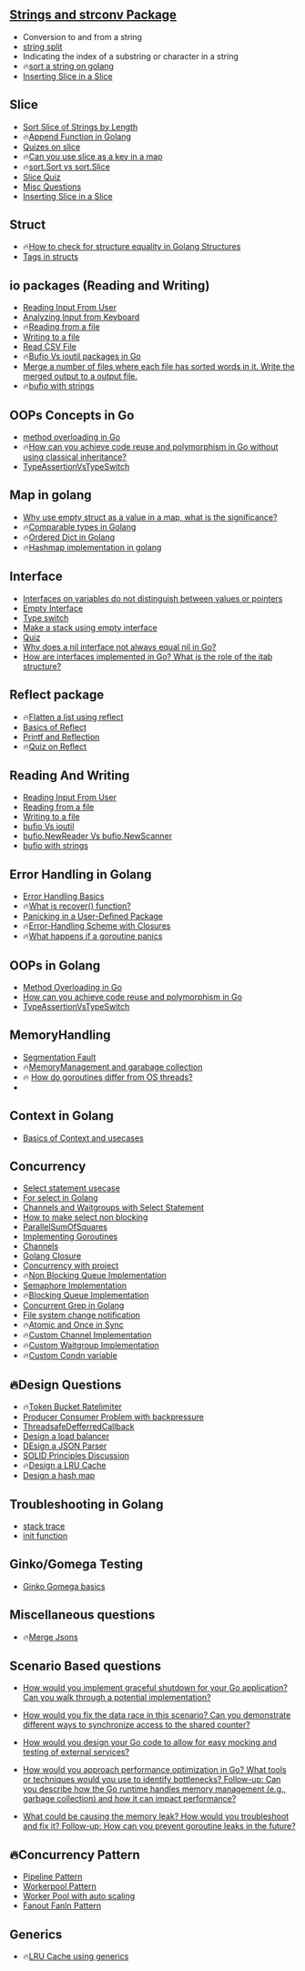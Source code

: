 ## [Strings and strconv Package](https://github.com/MeSabya/Golang/blob/main/01.Strings/00.%20Strings%20and%20strconv%20Package.md)
   - Conversion to and from a string
   - [string split](https://github.com/MeSabya/Golang/blob/main/01.Strings/01.%20StringBasics.md#ways-to-split-a-string-into-a-slice)
   - Indicating the index of a substring or character in a string
   - 🔥[sort a string on golang](https://github.com/MeSabya/Golang/blob/main/01.Strings/01.%20StringBasics.md#sort-a-string-in-go)
   - [Inserting Slice in a Slice](https://github.com/MeSabya/Golang/blob/main/01.Strings/04.%20Inserting%20Slice%20in%20a%20Slice.md)

## Slice 
- [Sort Slice of Strings by Length](https://github.com/MeSabya/Golang/blob/main/000.Slice/00.%20Sort%20Slice%20of%20Strings%20by%20Length.md)
- 🔥[Append Function in Golang](https://github.com/MeSabya/Golang/blob/main/000.Slice/01.%20Understanding%20Append%20function%20in%20slice.md)
- [Quizes on slice](https://github.com/MeSabya/Golang/blob/main/000.Slice/02.%20MoreSliceQuizes.md)
- 🔥[Can you use slice as a key in a map](https://github.com/MeSabya/Golang/blob/main/000.Slice/03.Can%20you%20use%20slice%20as%20a%20key%20in%20a%20map.md)
- 🔥[sort.Sort vs sort.Slice](https://github.com/MeSabya/Golang/blob/main/000.Slice/04.%20sort.Sort%20vs%20sort.Slice.md#sortsort-vs-sortslice)
- [Slice Quiz](https://github.com/MeSabya/Golang/blob/main/01.Strings/09.%20Quiz.md)
- [Misc Questions](https://github.com/MeSabya/Golang/blob/main/01.Strings/07.%20append.md)
- [Inserting Slice in a Slice](https://github.com/MeSabya/Golang/blob/main/01.Strings/04.%20Inserting%20Slice%20in%20a%20Slice.md)

## Struct
- 🔥[How to check for structure equality in Golang Structures](https://github.com/MeSabya/Golang/blob/main/02.%20Structs/00.%20HowToCompareTwoStructs.md)
- [Tags in structs](https://github.com/MeSabya/Golang/blob/main/02.%20Structs/01.%20Tags%20in%20struct.md)
  
## io packages (Reading and Writing)
- [Reading Input From User](https://github.com/MeSabya/Golang/blob/main/05.Reading%20and%20Writing/00.%20Reading%20Input%20From%20User.md)
- [Analyzing Input from Keyboard](https://github.com/MeSabya/Golang/blob/main/05.Reading%20and%20Writing/01.%20Analyzing%20Input%20from%20Keyboard.md)
- 🔥[Reading from a file](https://github.com/MeSabya/Golang/blob/main/05.Reading%20and%20Writing/03.%20Reading%20From%20a%20file.md)
- [Writing to a file](https://github.com/MeSabya/Golang/blob/main/05.Reading%20and%20Writing/04.%20Writing%20to%20a%20File.md)
- [Read CSV File](https://github.com/MeSabya/Golang/blob/main/05.Reading%20and%20Writing/05.%20Read%20CSV%20File.md)
- 🔥[Bufio Vs ioutil packages in Go](https://github.com/MeSabya/Golang/blob/main/05.Reading%20and%20Writing/06.%20bufio%20vs%20ioutil.md)
- [Merge a number of files where each file has sorted words in it. Write the merged output to a output file.](https://github.com/MeSabya/Golang/blob/main/05.Reading%20and%20Writing/10.FileOperations%20in%20Golang%20Vs%20Python.md)
- 🔥[bufio with strings](https://github.com/MeSabya/Golang/blob/main/05.Reading%20and%20Writing/08.%20bufio%20with%20strings.md)

## OOPs Concepts in Go
- [method overloading in Go](https://github.com/MeSabya/Golang/blob/main/12.%20Oops/02.%20Method%20Overloading%20in%20Go.md)
- 🔥[How can you achieve code reuse and polymorphism in Go without using classical inheritance?](https://github.com/MeSabya/Golang/blob/main/12.%20Oops/03.%20How%20can%20you%20achieve%20code%20reuse%20and%20polymorphism%20in%20Go%20without%20using%20classical%20inheritance.md)
- [TypeAssertionVsTypeSwitch](https://github.com/MeSabya/Golang/blob/main/12.%20Oops/04.%20TypeAssertionVsTypeSwitch.md)

## Map in golang
- [Why use empty struct as a value in a map, what is the significance?](https://github.com/MeSabya/Golang/blob/main/07.%20Maps/00.%20Declaration%20and%20Initialization.md#why-use-empty-struct-as-a-value-in-a-map-what-is-the-significance)
- 🔥[Comparable types in Golang](https://github.com/MeSabya/Golang/blob/main/07.%20Maps/02.%20Comparable%20Types%20in%20Golang.md)
- 🔥[Ordered Dict in Golang](https://github.com/MeSabya/Golang/blob/main/07.%20Maps/01.%20Ordered%20Dict%20in%20golang.go)
- 🔥[Hashmap implementation in golang](https://github.com/MeSabya/Golang/blob/main/07.%20Maps/03.%20How%20hashmap%20is%20implemented.md) 

## Interface
- [Interfaces on variables do not distinguish between values or pointers](https://github.com/MeSabya/Golang/blob/main/03.%20InterfacesAndReflection/02.%20Implementation%20of%20Interfaces.md)
- [Empty Interface](https://github.com/MeSabya/Golang/blob/main/03.%20InterfacesAndReflection/03.%20Empty%20Interface.md)
- [Type switch](https://github.com/MeSabya/Golang/blob/main/03.%20InterfacesAndReflection/01.%20The%20Type%20Switch.md)
- [Make a stack using empty interface](https://github.com/MeSabya/Golang/blob/main/03.%20InterfacesAndReflection/06.%20Make%20a%20Stack%20with%20Variable%20Internal%20Types.md)
- [Quiz](https://github.com/MeSabya/Golang/blob/main/03.%20InterfacesAndReflection/07.%20Quiz.md)
- [Why does a nil interface not always equal nil in Go?](https://github.com/MeSabya/Golang/blob/main/03.%20InterfacesAndReflection/10.%20nil%20interface.md)
- [How are interfaces implemented in Go? What is the role of the itab structure?](https://github.com/MeSabya/Golang/blob/main/03.%20InterfacesAndReflection/09.%20How%20are%20interfaces%20implemented%20in%20Go%3F%20What%20is%20the%20role%20of%20the%20itab%20structure.md)

## Reflect package
- 🔥[Flatten a list using reflect](https://github.com/MeSabya/Golang/blob/main/03.%20InterfacesAndReflection/08.%20Flatten%20a%20list%20using%20reflect.go)
- [Basics of Reflect](https://github.com/MeSabya/Golang/blob/main/03.%20InterfacesAndReflection/04.%20ReflectPackage.md)
- [ Printf and Reflection](https://github.com/MeSabya/Golang/blob/main/03.%20InterfacesAndReflection/05.%20Printf%20and%20Reflection.md)
- 🔥[Quiz on Reflect](https://github.com/MeSabya/Golang/blob/main/03.%20InterfacesAndReflection/07.%20Quiz.md)

## Reading And Writing
- [Reading Input From User](https://github.com/MeSabya/Golang/blob/main/05.Reading%20and%20Writing/00.%20Reading%20Input%20From%20User.md)
- [Reading from a file](https://github.com/MeSabya/Golang/blob/main/05.Reading%20and%20Writing/03.%20Reading%20From%20a%20file.md)
- [Writing to a file](https://github.com/MeSabya/Golang/blob/main/05.Reading%20and%20Writing/04.%20Writing%20to%20a%20File.md)
- [bufio Vs ioutil](https://github.com/MeSabya/Golang/blob/main/05.Reading%20and%20Writing/06.%20bufio%20vs%20ioutil.md)
- [bufio.NewReader Vs bufio.NewScanner](https://github.com/MeSabya/Golang/blob/main/05.Reading%20and%20Writing/07.%20bufio.NewReader%20Vs%20bufio.NewScanner.md)
- [bufio with strings](https://github.com/MeSabya/Golang/blob/main/05.Reading%20and%20Writing/08.%20bufio%20with%20strings.md)

## Error Handling in Golang
- [Error Handling Basics](https://github.com/MeSabya/Golang/blob/main/06.%20ErrorHandling/00.%20Error-Handling.md)
- 🔥[What is recover() function?](https://github.com/MeSabya/Golang/blob/main/06.%20ErrorHandling/01.%20Run-time%20Exceptions%20and%20Panic.md#go-panicking)
- [Panicking in a User-Defined Package](https://github.com/MeSabya/Golang/blob/main/06.%20ErrorHandling/02.%20Panicking%20in%20a%20User-Defined%20Package.md)
- 🔥[Error-Handling Scheme with Closures](https://github.com/MeSabya/Golang/blob/main/06.%20ErrorHandling/03.%20Error-Handling%20Scheme%20with%20Closures.md)
- 🔥[What happens if a goroutine panics](https://github.com/MeSabya/Golang/blob/main/06.%20ErrorHandling/05.%20What%20happens%20if%20a%20goroutine%20panics.md)

## OOPs in Golang
- [Method Overloading in Go](https://github.com/MeSabya/Golang/blob/main/12.%20Oops/02.%20Method%20Overloading%20in%20Go.md)
- [How can you achieve code reuse and polymorphism in Go](https://github.com/MeSabya/Golang/blob/main/12.%20Oops/03.%20How%20can%20you%20achieve%20code%20reuse%20and%20polymorphism%20in%20Go%20without%20using%20classical%20inheritance.md)
- [TypeAssertionVsTypeSwitch](https://github.com/MeSabya/Golang/blob/main/12.%20Oops/04.%20TypeAssertionVsTypeSwitch.md)

## MemoryHandling
- [Segmentation Fault](https://github.com/MeSabya/Golang/blob/main/15.%20MemoryHandlingInGo/00.SegmentationFault.md)
- 🔥[MemoryManagement and garabage collection](https://github.com/MeSabya/Golang/blob/main/15.%20MemoryHandlingInGo/01.%20MemoryManagement%20and%20garabage%20collectionin%20Golang.md)
- 🔥 [How do goroutines differ from OS threads?](https://github.com/MeSabya/Golang/edit/main/15.%20MemoryHandlingInGo/01.%20MemoryManagement%20and%20garabage%20collectionin%20Golang.md#how-do-goroutines-differ-from-os-threads)
- 


## Context in Golang
- [Basics of Context and usecases](https://github.com/MeSabya/Golang/blob/main/13.%20Context%20in%20golang/00.Basics.md)

## Concurrency
- [Select statement usecase](https://github.com/MeSabya/Golang/blob/main/09.%20Building%20Blocks%20of%20concurrency%20In%20Golang/00.%20Select.md#what-are-the-problems-solved-by-select-statement-in-golang)
- [For select in Golang](https://github.com/MeSabya/Golang/blob/main/09.%20Building%20Blocks%20of%20concurrency%20In%20Golang/05.%20For%20select.md)
- [Channels and Waitgroups with Select Statement](https://github.com/MeSabya/Golang/blob/main/09.%20Building%20Blocks%20of%20concurrency%20In%20Golang/06.0%20Channels%20and%20Waitgroups%20with%20Select%20Statement.md)
- [How to make select non blocking](https://github.com/MeSabya/Golang/blob/main/09.%20Building%20Blocks%20of%20concurrency%20In%20Golang/06.0%20Channels%20and%20Waitgroups%20with%20Select%20Statement.md#how-to-make-select-non-blocking)
- [ParallelSumOfSquares](https://github.com/MeSabya/Golang/blob/main/10.%20Tricky%20Questions/00.%20ParallelSumOfSquares.md)
- [Implementing Goroutines](https://github.com/MeSabya/Golang/blob/main/04.%20GoRoutinesAndChannels/01.%20Implementing%20Goroutines.md)
- [Channels](https://github.com/MeSabya/Golang/blob/main/04.%20GoRoutinesAndChannels/02.%20Channels.md)
- [Golang Closure](https://github.com/MeSabya/Golang/blob/main/04.%20GoRoutinesAndChannels/03.%20Golang%20Closure.md)
- [Concurrency with project](https://blog.devgenius.io/concurrency-with-sample-project-in-golang-297400beb0a4)
- 🔥[Non Blocking Queue Implementation](https://github.com/MeSabya/Golang/blob/main/04.%20GoRoutinesAndChannels/Concurrency%20Problems%20And%20Solutions/00.%20Non%20Blocking%20Queue.md)
- [Semaphore Implementation](https://github.com/MeSabya/Golang/blob/main/04.%20GoRoutinesAndChannels/Concurrency%20Problems%20And%20Solutions/02.%20Semaphore.md)
- 🔥[Blocking Queue Implementation](https://github.com/MeSabya/Golang/blob/main/04.%20GoRoutinesAndChannels/Concurrency%20Problems%20And%20Solutions/01.%20BlockingQueue.md)
- [Concurrent Grep in Golang](https://github.com/MeSabya/Golang/blob/main/04.%20GoRoutinesAndChannels/Concurrency%20Problems%20And%20Solutions/ConcurrentGrep.md)
- [File system change notification](https://github.com/souvikhaldar/file-change/blob/main/main.go)
- 🔥[Atomic and Once in Sync](https://github.com/MeSabya/Golang/blob/main/17.%20DesignQuestions/02.%20SingletonDesignPattern.md)
- 🔥[Custom Channel Implementation](https://github.com/MeSabya/Golang/blob/main/04.%20GoRoutinesAndChannels/05.%20Custom%20Channel%20Implementation.md)
- 🔥[Custom Waitgroup Implementation](https://github.com/MeSabya/Golang/blob/main/04.%20GoRoutinesAndChannels/06.%20Custom%20Waitgroup%20Implementation.md)
- 🔥[Custom Condn variable](https://github.com/MeSabya/Golang/blob/main/04.%20GoRoutinesAndChannels/07.%20Custom%20Condn%20Variable%20Implementation.md)

## 🔥Design Questions
- 🔥[Token Bucket Ratelimiter](https://github.com/MeSabya/Golang/blob/main/09.%20Building%20Blocks%20of%20concurrency%20In%20Golang/000.%20SystemDesignQuestions/000%20RateLimitingAlgorithm.md)
- [Producer Consumer Problem with backpressure](https://github.com/MeSabya/Golang/blob/main/04.%20GoRoutinesAndChannels/Concurrency%20Problems%20And%20Solutions/05.%20Producer%20Consumer%20Problem%20with%20backpressure.md)
- [ThreadsafeDefferredCallback](https://github.com/MeSabya/Golang/blob/main/04.%20GoRoutinesAndChannels/Concurrency%20Problems%20And%20Solutions/04.%20ThreadsafeDefferredCallback.md)
- [Design a load balancer](https://github.com/MeSabya/Golang/blob/main/17.%20DesignQuestions/00.%20Design%20a%20load%20balancer.md)
- [DEsign a JSON Parser](https://github.com/MeSabya/Golang/blob/main/17.%20DesignQuestions/03.%20Design%20a%20JsonParser.md)
- [SOLID Principles Discussion](https://github.com/MeSabya/Golang/tree/main/17.%20DesignQuestions/00.%20SOLID%20Principles)
- 🔥[Design a LRU Cache](https://github.com/MeSabya/Golang/blob/main/00.%20DataStructure%20and%20Algo%20in%20Golang/listInGolang.md)
- [Design a hash map](https://github.com/MeSabya/Golang/blob/main/07.%20Maps/03.%20How%20hashmap%20is%20implemented.md)

## Troubleshooting in Golang
- [stack trace](https://github.com/MeSabya/Golang/blob/main/16.%20TroubleShoot/00.%20Stacktrace.md)
- [init function](https://github.com/MeSabya/Golang/blob/main/16.%20TroubleShoot/00.%20Stacktrace.md#why-init-function-here)

## Ginko/Gomega Testing
- [Ginko Gomega basics](https://github.com/MeSabya/Golang/blob/main/21.%20UnitTestingFW/00.GinkoAndGomega/00.%20Basics.md)

## Miscellaneous questions 
- 🔥[Merge Jsons](https://github.com/MeSabya/Golang/blob/main/10.%20Tricky%20Questions/04.%20MergeJsons.md)

## Scenario Based questions
- [How would you implement graceful shutdown for your Go application? Can you walk through a potential implementation?](https://github.com/MeSabya/Golang/blob/main/20.%20ScenarioBasedQuestions/01.%20Generic%20Concepts.md#2-graceful-shutdown-or-for-select-done-idiom)
- [How would you fix the data race in this scenario? Can you demonstrate different ways to synchronize access to the shared counter?](https://github.com/MeSabya/Golang/blob/main/20.%20ScenarioBasedQuestions/01.%20Generic%20Concepts.md#10-data-race-in-goroutines)
- [How would you design your Go code to allow for easy mocking and testing of external services?](https://github.com/MeSabya/Golang/blob/main/20.%20ScenarioBasedQuestions/01.%20Generic%20Concepts.md#9-interfacing-and-dependency-injection)
- [How would you approach performance optimization in Go? What tools or techniques would you use to identify bottlenecks?
Follow-up: Can you describe how the Go runtime handles memory management (e.g., garbage collection) and how it can impact performance?](https://github.com/MeSabya/Golang/blob/main/20.%20ScenarioBasedQuestions/01.%20Generic%20Concepts.md#6-performance-optimization)

- [What could be causing the memory leak? How would you troubleshoot and fix it?
Follow-up: How can you prevent goroutine leaks in the future?](https://github.com/MeSabya/Golang/blob/main/20.%20ScenarioBasedQuestions/01.%20Generic%20Concepts.md#3-memory-management-and-goroutines)

## 🔥Concurrency Pattern
- [Pipeline Pattern](https://github.com/MeSabya/Golang/blob/main/04.%20GoRoutinesAndChannels/Concurrency%20Problems%20And%20Solutions/Concurrency%20Patterns/01.%20PipelinePattern/00.%20PipelinePattern.md)
- [Workerpool Pattern](https://github.com/MeSabya/Golang/blob/main/04.%20GoRoutinesAndChannels/Concurrency%20Problems%20And%20Solutions/Concurrency%20Patterns/00.Worker%20Pool%20Pattern.md)
- [Worker Pool with auto scaling](https://github.com/MeSabya/Golang/blob/main/17.%20DesignQuestions/04.%20Design%20ThreadPool.md)
- [Fanout FanIn Pattern](https://github.com/MeSabya/Golang/blob/main/04.%20GoRoutinesAndChannels/Concurrency%20Problems%20And%20Solutions/Concurrency%20Patterns/02.%20FanoutFanin.md)

## Generics
- 🔥[LRU Cache using generics](https://github.com/MeSabya/Golang/tree/main/14.%20Generics)
